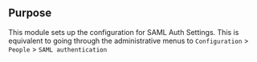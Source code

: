 ## Purpose

This module sets up the configuration for SAML Auth Settings.
This is equivalent to going through the administrative menus to
`Configuration` > `People` > `SAML authentication`
